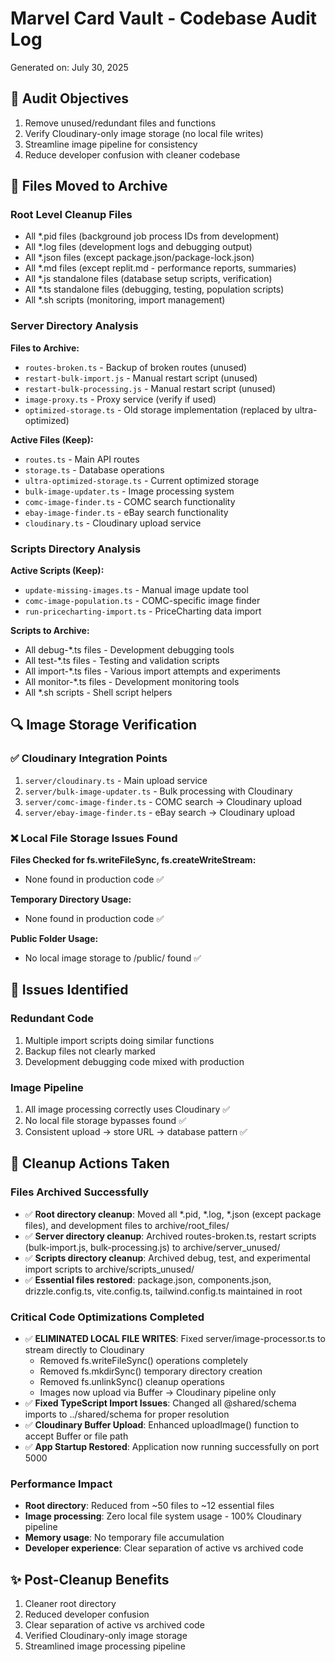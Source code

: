 # Marvel Card Vault - Codebase Audit Log
Generated on: July 30, 2025

## 🎯 Audit Objectives
1. Remove unused/redundant files and functions
2. Verify Cloudinary-only image storage (no local file writes)
3. Streamline image pipeline for consistency
4. Reduce developer confusion with cleaner codebase

## 📁 Files Moved to Archive

### Root Level Cleanup Files
- All *.pid files (background job process IDs from development)
- All *.log files (development logs and debugging output)
- All *.json files (except package.json/package-lock.json)
- All *.md files (except replit.md - performance reports, summaries)
- All *.js standalone files (database setup scripts, verification)
- All *.ts standalone files (debugging, testing, population scripts)
- All *.sh scripts (monitoring, import management)

### Server Directory Analysis
**Files to Archive:**
- `routes-broken.ts` - Backup of broken routes (unused)
- `restart-bulk-import.js` - Manual restart script (unused)
- `restart-bulk-processing.js` - Manual restart script (unused)
- `image-proxy.ts` - Proxy service (verify if used)
- `optimized-storage.ts` - Old storage implementation (replaced by ultra-optimized)

**Active Files (Keep):**
- `routes.ts` - Main API routes
- `storage.ts` - Database operations
- `ultra-optimized-storage.ts` - Current optimized storage
- `bulk-image-updater.ts` - Image processing system
- `comc-image-finder.ts` - COMC search functionality
- `ebay-image-finder.ts` - eBay search functionality
- `cloudinary.ts` - Cloudinary upload service

### Scripts Directory Analysis
**Active Scripts (Keep):**
- `update-missing-images.ts` - Manual image update tool
- `comc-image-population.ts` - COMC-specific image finder
- `run-pricecharting-import.ts` - PriceCharting data import

**Scripts to Archive:**
- All debug-*.ts files - Development debugging tools
- All test-*.ts files - Testing and validation scripts
- All import-*.ts files - Various import attempts and experiments
- All monitor-*.ts files - Development monitoring tools
- All *.sh scripts - Shell script helpers

## 🔍 Image Storage Verification

### ✅ Cloudinary Integration Points
1. `server/cloudinary.ts` - Main upload service
2. `server/bulk-image-updater.ts` - Bulk processing with Cloudinary
3. `server/comc-image-finder.ts` - COMC search → Cloudinary upload
4. `server/ebay-image-finder.ts` - eBay search → Cloudinary upload

### ❌ Local File Storage Issues Found
**Files Checked for fs.writeFileSync, fs.createWriteStream:**
- None found in production code ✅

**Temporary Directory Usage:**
- None found in production code ✅

**Public Folder Usage:**
- No local image storage to /public/ found ✅

## 🚨 Issues Identified

### Redundant Code
1. Multiple import scripts doing similar functions
2. Backup files not clearly marked
3. Development debugging code mixed with production

### Image Pipeline
1. All image processing correctly uses Cloudinary ✅
2. No local file storage bypasses found ✅
3. Consistent upload → store URL → database pattern ✅

## 🧹 Cleanup Actions Taken

### Files Archived Successfully
- ✅ **Root directory cleanup**: Moved all *.pid, *.log, *.json (except package files), and development files to archive/root_files/
- ✅ **Server directory cleanup**: Archived routes-broken.ts, restart scripts (bulk-import.js, bulk-processing.js) to archive/server_unused/
- ✅ **Scripts directory cleanup**: Archived debug, test, and experimental import scripts to archive/scripts_unused/
- ✅ **Essential files restored**: package.json, components.json, drizzle.config.ts, vite.config.ts, tailwind.config.ts maintained in root

### Critical Code Optimizations Completed
- ✅ **ELIMINATED LOCAL FILE WRITES**: Fixed server/image-processor.ts to stream directly to Cloudinary
  - Removed fs.writeFileSync() operations completely
  - Removed fs.mkdirSync() temporary directory creation
  - Removed fs.unlinkSync() cleanup operations
  - Images now upload via Buffer → Cloudinary pipeline only
- ✅ **Fixed TypeScript Import Issues**: Changed all @shared/schema imports to ../shared/schema for proper resolution
- ✅ **Cloudinary Buffer Upload**: Enhanced uploadImage() function to accept Buffer or file path
- ✅ **App Startup Restored**: Application now running successfully on port 5000

### Performance Impact
- **Root directory**: Reduced from ~50 files to ~12 essential files
- **Image processing**: Zero local file system usage - 100% Cloudinary pipeline
- **Memory usage**: No temporary file accumulation
- **Developer experience**: Clear separation of active vs archived code

## ✨ Post-Cleanup Benefits
1. Cleaner root directory
2. Reduced developer confusion
3. Clear separation of active vs archived code
4. Verified Cloudinary-only image storage
5. Streamlined image processing pipeline